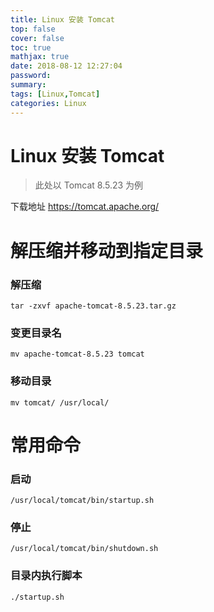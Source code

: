 ```yaml
---
title: Linux 安装 Tomcat
top: false
cover: false
toc: true
mathjax: true
date: 2018-08-12 12:27:04
password:
summary:
tags: [Linux,Tomcat]
categories: Linux
---
```


# Linux 安装 Tomcat
>此处以 Tomcat 8.5.23 为例

下载地址
https://tomcat.apache.org/

# 解压缩并移动到指定目录
### 解压缩
```
tar -zxvf apache-tomcat-8.5.23.tar.gz
```
### 变更目录名
```
mv apache-tomcat-8.5.23 tomcat
```

### 移动目录
```
mv tomcat/ /usr/local/
```


# 常用命令
### 启动
```
/usr/local/tomcat/bin/startup.sh
```

### 停止
```
/usr/local/tomcat/bin/shutdown.sh
```

### 目录内执行脚本
```
./startup.sh
```